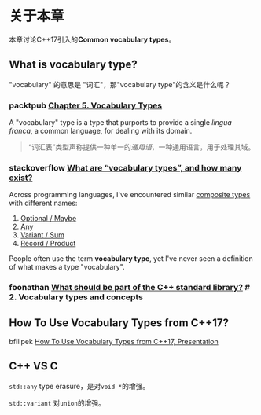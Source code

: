 # 关于本章

本章讨论C++17引入的**Common vocabulary types**。

## What is vocabulary type?

"vocabulary" 的意思是 "词汇"，那"vocabulary type"的含义是什么呢？

### packtpub [Chapter 5. Vocabulary Types](https://subscription.packtpub.com/book/application_development/9781787126824/5)

A "vocabulary" type is a type that purports to provide a single *lingua franca*, a common language, for dealing with its domain.

> “词汇表”类型声称提供一种单一的*通用语*，一种通用语言，用于处理其域。



### stackoverflow [What are “vocabulary types”, and how many exist?](https://stackoverflow.com/questions/38471380/what-are-vocabulary-types-and-how-many-exist)

Across programming languages, I've encountered similar [composite types](https://en.wikipedia.org/wiki/Composite_data_type) with different names:

1. [Optional / Maybe](https://en.wikipedia.org/wiki/Option_type)
2. [Any](http://en.cppreference.com/w/cpp/experimental/any)
3. [Variant / Sum](https://en.wikipedia.org/wiki/Tagged_union)
4. [Record / Product](https://en.wikipedia.org/wiki/Product_type)

People often use the term **vocabulary type**, yet I've never seen a definition of what makes a type "vocabulary".

### foonathan [What should be part of the C++ standard library?](https://foonathan.net/2017/11/standard-library/) # 2. Vocabulary types and concepts

## How To Use Vocabulary Types from C++17?

bfilipek [How To Use Vocabulary Types from C++17, Presentation](https://www.bfilipek.com/2019/09/vocabulary-types-talk.html)



## C++ VS C

`std::any` type erasure，是对`void *`的增强。

`std::variant` 对`union`的增强。

